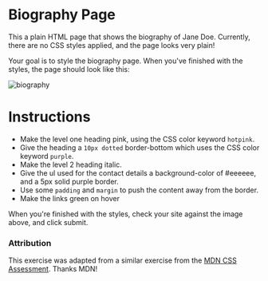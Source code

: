 # Biography Page

This a plain HTML page that shows the biography of Jane Doe. Currently, there are no CSS styles applied, and the page looks very plain! 

Your goal is to style the biography page. When you've finished with the styles, the page should look like this:

![biography](/images/biography.png)

# Instructions

- Make the level one heading pink, using the CSS color keyword `hotpink`.
- Give the heading a `10px dotted` border-bottom which uses the CSS color keyword `purple`.
- Make the level 2 heading italic.
- Give the ul used for the contact details a background-color of #eeeeee, and a 5px solid purple border.
- Use some `padding` and `margin` to push the content away from the border.
- Make the links green on hover

When you're finished with the styles, check your site against the image above, and click submit.

### Attribution

This exercise was adapted from a similar exercise from the [MDN CSS Assessment](https://developer.mozilla.org/en-US/docs/Learn/CSS/First_steps/Styling_a_biography_page). Thanks MDN!